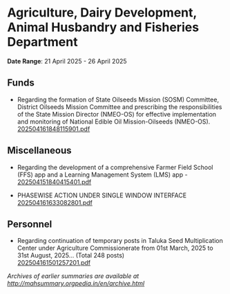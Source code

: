 # Agriculture, Dairy Development, Animal Husbandry and Fisheries Department

**Date Range**: 21 April 2025 - 26 April 2025


## Funds
- Regarding the formation of State Oilseeds Mission (SOSM) Committee, District Oilseeds Mission Committee and prescribing the responsibilities of the State Mission Director (NMEO-OS) for effective implementation and monitoring of National Edible Oil Mission-Oilseeds (NMEO-OS).\
  [202504161848115901.pdf](https://gr.maharashtra.gov.in/Site/Upload/Government%20Resolutions/English/202504161848115901.pdf)

## Miscellaneous
- Regarding the development of a comprehensive Farmer Field School (FFS) app and a Learning Management System (LMS) app -\
  [202504151840415401.pdf](https://gr.maharashtra.gov.in/Site/Upload/Government%20Resolutions/English/202504151840415401.pdf.pdf)

- PHASEWISE ACTION UNDER SINGLE WINDOW INTERFACE\
  [202504161633082801.pdf](https://gr.maharashtra.gov.in/Site/Upload/Government%20Resolutions/English/202504161633082801.pdf)

## Personnel
- Regarding continuation of temporary posts in Taluka Seed Multiplication Center under Agriculture Commissionerate from 01st March, 2025 to 31st August, 2025... (Total 248 posts)\
  [202504161501257201.pdf](https://gr.maharashtra.gov.in/Site/Upload/Government%20Resolutions/English/202504161501257201.pdf)


*Archives of earlier summaries are available at http://mahsummary.orgpedia.in/en/archive.html*